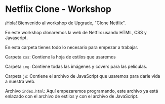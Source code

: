 # Netflix Clone - Workshop

¡Hola! Bienvenido al workshop de Upgrade, "Clone Netflix".

En este workshop clonaremos la web de Netflix usando HTML, CSS y Javascript.

En esta carpeta tienes todo lo necesario para empezar a trabajar.

Carpeta `css`: Contiene la hoja de estilos que usaremos

Carpeta `img`: Contiene todas las imágenes y covers para las películas.

Carpeta `js`: Contiene el archivo de JavaScript que usaremos para darle vida a nuestra web.

Archivo `index.html`: Aquí empezaremos programando, este archivo ya está enlazado con el archivo de estilos y con el archivo de JavaScript.